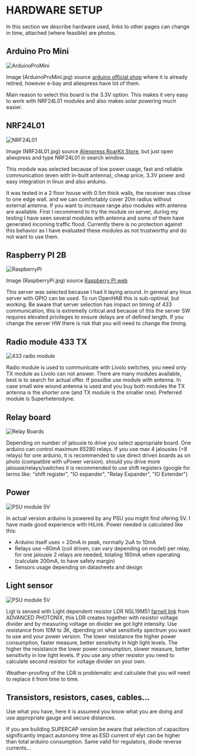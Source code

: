 # HARDWARE SETUP

In this section we describe hardware used, links to other pages can change in time, attached (where feasible) are photos.

## Arduino Pro Mini 

![ArduinoProMini](images/ArduinoProMini.jpg)

Image (ArduinoProMini.jpg) source [arduino official shop](https://store.arduino.cc/arduino-pro-mini) where it is already retired, however e-bay and aliexpress have lot of them.

Main reason to select this board is the 3.3V option. This makes it very easy to work with NRF24L01 modules and also makes solar powering much easier.

## NRF24L01

![NRF24L01](images/NRF24L01.jpg)

Image (NRF24L01.jpg) source [Aliexpress RoarKit Store](https://www.aliexpress.com/item/1876127742.html?spm=a2g0o.productlist.0.0.612f1172yQQrww&algo_pvid=2ef89d1a-da30-4de0-9570-201ced200386&algo_expid=2ef89d1a-da30-4de0-9570-201ced200386-6&btsid=0bb0624516006323344971560edc14&ws_ab_test=searchweb0_0,searchweb201602_,searchweb201603_), but just open aliexpress and type NRF24L01 in search window.

This module was selected because of low power usage, fast and reliable communication (even with in-built antenna), cheap price, 3.3V power and easy integration in linux and also arduino.

It was tested in a 2 floor house with 0.5m thick walls, the receiver was close to one edge wall. and we can comfortably cover 20m radius without external antenna. If you want to increase range also modules with antenna are available. First I recommend to try the module on server, during my testing I have seen several modules with antenna and some of them have generated incoming traffic flood. Currently there is no protection against this behavior as I have evaluated these modules as not trustworthy and do not want to use them.

## Raspberry PI 2B

![RaspberryPi](images/RaspberryPi.jpg)

Image (RaspberryPi.jpg) source [Raspberry PI web](https://www.raspberrypi.org/products/raspberry-pi-2-model-b/)

This server was selected because I had it laying around. In general any linux server with GPIO can be used. To run OpenHAB this is sub-optimal, but working.
Be aware that server selection has impact on timing of 433 communication, this is extremelly critical and because of this the server SW requires elevated privileges to ensure delays are of defined length. If you change the server HW there is risk that you will need to change the timing.

## Radio module 433 TX

![433 radio module](images/RadioModule433.jpg)

Radio module is used to communicate with Livolo switches, you need only TX module as Livolo can not answer. There are many modules available, best is to search for actual offer. If possilbe use module with antenna. In case small wire wound antenna is used and you buy both modules the TX antenna is the shorter one (and TX module is the smaller one). Preferred module is Superheterodyne.

## Relay board

![Relay Boards](images/RelayBoard.jpg)

Depending on number of jalousie to drive you select appropriate board. One arduino can control maximum 65280 relays. If you use max 4 jalousies (=8 relays) for one arduino, it is recommended to use direct driven boards as on photo (compatible with uPower version). should you drive more jalousie/relays/switches it is recommended to use shift registers (google for terms like: "shift register", "IO expander", "Relay Expander", "IO Extender")

## Power

![PSU module 5V](images/HiLinkPSU.jpg)

In actual version arduino is powered by any PSU you might find ofering 5V. I have made good experience with HiLink. Power needed is calculated like this:

- Arduino itself uses < 20mA in peak, normally 2uA to 10mA
- Relays use ~80mA (coil driven, can vary depending on model) per relay, for one jalousie 2 relays are needed, totaling 160mA when operating (calculate 200mA, to have safety margin)
- Sensors usage depending on datasheets and design

## Light sensor

![PSU module 5V](images/LDR_NSL19M51.jpg)

Ligt is sensed with Light dependent resistor LDR NSL19M51 [farnell link](https://uk.farnell.com/advanced-photonix/nsl-19m51/light-dependent-resistor-550nm/dp/3168335) from ADVANCED PHOTONIX, this LDR creates together with resistor voltage divider and by measuring voltage on divider we got light intensity. Use resistance from 10M to 3K, dpending on what sensitivity spectrum you want to use and your power version. The lower resistance the higher power consumption, faster measure, better sensitivity in high light levels. The higher the resistance the lower power consumption, slower measure, better sensitivity in low light levels.
If you use any other resistor you need to calculate second resistor for voltage divider on your own.

Weather-proofing of the LDR is problematic and calculate that you will need to replace it from time to time.

## Transistors, resistors, cases, cables...

Use what you have, here it is assumed you know what you are doing and use appropriate gauge and secure distances.

If you are building SUPERCAP version be aware that selection of capacitors significantly impact autonomy time as ESD current of elyt can be higher than total arduino consumption. Same valid for regulators, diode reverse currents...


